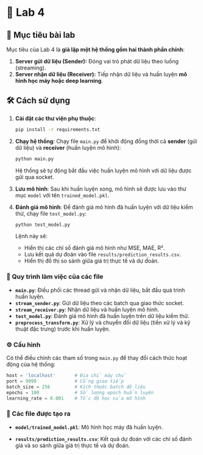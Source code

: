 # 🧪 Lab 4

## 🎯 Mục tiêu bài lab
Mục tiêu của Lab 4 là **giả lập một hệ thống gồm hai thành phần chính**:
1. **Server gửi dữ liệu (Sender):** Đóng vai trò phát dữ liệu theo luồng (streaming).
2. **Server nhận dữ liệu (Receiver):** Tiếp nhận dữ liệu và huấn luyện **mô hình học máy hoặc deep learning**.

## 🛠️ Cách sử dụng

1. **Cài đặt các thư viện phụ thuộc**:
    ```bash
    pip install -r requirements.txt
    ```

2. **Chạy hệ thống**:
    Chạy file `main.py` để khởi động đồng thời cả **sender** (gửi dữ liệu) và **receiver** (huấn luyện mô hình):
    ```bash
    python main.py
    ```

    Hệ thống sẽ tự động bắt đầu việc huấn luyện mô hình với dữ liệu được gửi qua socket.

3. **Lưu mô hình**:
    Sau khi huấn luyện xong, mô hình sẽ được lưu vào thư mục `model` với tên `trained_model.pkl`.

4. **Đánh giá mô hình**:
    Để đánh giá mô hình đã huấn luyện với dữ liệu kiểm thử, chạy file `test_model.py`:
    ```bash
    python test_model.py
    ```
    Lệnh này sẽ:
    - Hiển thị các chỉ số đánh giá mô hình như MSE, MAE, R².
    - Lưu kết quả dự đoán vào file `results/prediction_results.csv`.
    - Hiển thị đồ thị so sánh giữa giá trị thực tế và dự đoán.

### 🔄 Quy trình làm việc của các file
- **`main.py`**: Điều phối các thread gửi và nhận dữ liệu, bắt đầu quá trình huấn luyện.
- **`stream_sender.py`**: Gửi dữ liệu theo các batch qua giao thức socket.
- **`stream_receiver.py`**: Nhận dữ liệu và huấn luyện mô hình.
- **`test_model.py`**: Đánh giá mô hình đã huấn luyện trên dữ liệu kiểm thử.
- **`preprocess_transform.py`**: Xử lý và chuyển đổi dữ liệu (tiền xử lý và kỹ thuật đặc trưng) trước khi huấn luyện.

### ⚙️ Cấu hình
Có thể điều chỉnh các tham số trong `main.py` để thay đổi cách thức hoạt động của hệ thống:
```python
host = 'localhost'       # Địa chỉ máy chủ
port = 9999              # Cổng giao tiếp  
batch_size = 256         # Kích thước batch dữ liệu
epochs = 100             # Số lượng epoch huấn luyện
learning_rate = 0.001    # Tốc độ học của mô hình
```
### 📂 Các file được tạo ra

- **`model/trained_model.pkl`**: Mô hình học máy đã huấn luyện.

- **`results/prediction_results.csv`**: Kết quả dự đoán với các chỉ số đánh giá và so sánh giữa giá trị thực tế và dự đoán.
